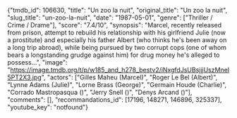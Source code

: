 {"tmdb_id": 106630, "title": "Un zoo la nuit", "original_title": "Un zoo la nuit", "slug_title": "un-zoo-la-nuit", "date": "1987-05-01", "genre": ["Thriller / Crime / Drame"], "score": "7.4/10", "synopsis": "Marcel, recently released from prison, attempt to rebuild his relationship with his girlfriend Julie (now a prostitute) and especially his father Albert (who thinks he's been away on a long trip abroad), while being pursued by two corrupt cops (one of whom bears a longstanding grudge against him) for drug money he's alleged to possess...", "image": "https://image.tmdb.org/t/p/w185_and_h278_bestv2/iNxgfdJsUBsjjjUszMneI5PT2X3.jpg", "actors": ["Gilles Maheu (Marcel)", "Roger Le Bel (Albert)", "Lynne Adams (Julie)", "Lorne Brass (George)", "Germain Houde (Charlie)", "Corrado Mastropasqua ()", "Jerry Snell ()", "Denys Arcand ()"], "comments": [], "recommandations_id": [17196, 148271, 146896, 325337], "youtube_key": "notfound"}